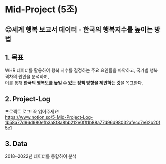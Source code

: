 # Mid-Project (5조)

## 😊세계 행복 보고서 데이터 - 한국의 행복지수를 높이는 방법 

## 1. 목표
WHR 데이터를 활용하여 행복 지수를 결정하는 주요 요인들을 파악하고, 국가별 행복 격차의 원인을 분석하며, <br>
이를 통해 **한국의 행복도를 높일 수 있는 정책 방향을 제안하는 것**을 목표한다.

## 2. Project-Log
프로젝트 로그! 꼭 읽어주세요! <br>
https://www.notion.so/5-Mid-Project-Log-1b58a77d96d980efb3a8f8a8bb212e0f#1b88a77d96d98032afecc7e62b20f5e1

## 3. Data
2018~2022년 데이터를 통합하여 분석
